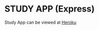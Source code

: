 # STUDY APP (Express)

Study App can be viewed at <a href='https://thomasgrz-studyapp.herokuapp.com'>Heroku</a>